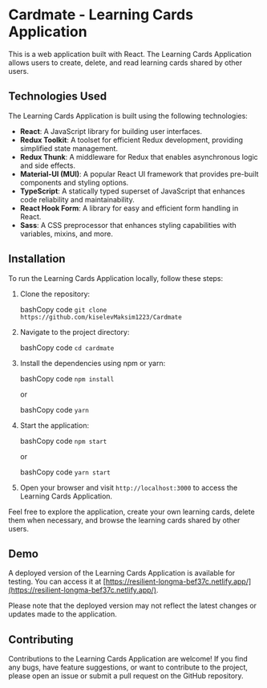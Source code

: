 # Cardmate - Learning Cards Application
This is a web application built with React. The Learning Cards Application allows users to create, delete, and read learning cards shared by other users.

## Technologies Used

The Learning Cards Application is built using the following technologies:

-   **React**: A JavaScript library for building user interfaces.
-   **Redux Toolkit**: A toolset for efficient Redux development, providing simplified state management.
-  **Redux Thunk**: A middleware for Redux that enables asynchronous logic and side effects.
-   **Material-UI (MUI)**: A popular React UI framework that provides pre-built components and styling options.
-   **TypeScript**: A statically typed superset of JavaScript that enhances code reliability and maintainability.
-   **React Hook Form**: A library for easy and efficient form handling in React.
-   **Sass**: A CSS preprocessor that enhances styling capabilities with variables, mixins, and more.

## Installation

To run the Learning Cards Application locally, follow these steps:

1.  Clone the repository:
    
    bashCopy code
    `git clone https://github.com/kiselevMaksim1223/Cardmate` 
    
2.  Navigate to the project directory:
    
    bashCopy code
    `cd cardmate` 
    
3.  Install the dependencies using npm or yarn:
    
    bashCopy code
    `npm install` 
    
    or
    
    bashCopy code
    `yarn` 
    
4.  Start the application:
    
    bashCopy code
    `npm start` 
    
    or
    
    bashCopy code
    `yarn start` 
    
5.  Open your browser and visit `http://localhost:3000` to access the Learning Cards Application.
    
Feel free to explore the application, create your own learning cards, delete them when necessary, and browse the learning cards shared by other users.

## Demo

A deployed version of the Learning Cards Application is available for testing. You can access it at [https://resilient-longma-bef37c.netlify.app/](https://resilient-longma-bef37c.netlify.app/).

Please note that the deployed version may not reflect the latest changes or updates made to the application.

## Contributing

Contributions to the Learning Cards Application are welcome! If you find any bugs, have feature suggestions, or want to contribute to the project, please open an issue or submit a pull request on the GitHub repository.
